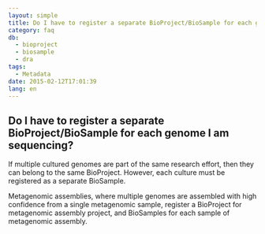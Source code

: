 ```yaml
---
layout: simple
title: Do I have to register a separate BioProject/BioSample for each genome I am sequencing?
category: faq
db:
  - bioproject
  - biosample
  - dra
tags: 
  - Metadata
date: 2015-02-12T17:01:39
lang: en
---
```


## Do I have to register a separate BioProject/BioSample for each genome I am sequencing?

<p>If multiple cultured genomes are part of the same research effort, then they can belong to the same BioProject. However, each culture must be registered as a separate BioSample.</p>
<p>Metagenomic assemblies, where multiple genomes are assembled with high confidence from a single metagenomic sample, register a BioProject for metagenomic assembly project, and BioSamples for each sample of metagenomic assembly. </p>